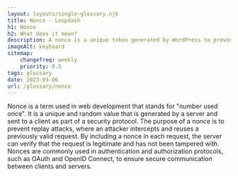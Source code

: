 ```yaml
--- 
layout: layouts/single-glossary.njk
title: Nonce - Loopdash
h1: Nonce
h2: What does it mean?
description: A nonce is a unique token generated by WordPress to prevent unauthorized access to specific actions or forms.
imageAlt: keyboard
sitemap:
	changefreq: weekly
	priority: 0.5
tags: glossary
date: 2023-03-06
url: /glossary/nonce
---
```


Nonce is a term used in web development that stands for "number used once". It is a unique and random value that is generated by a server and sent to a client as part of a security protocol. The purpose of a nonce is to prevent replay attacks, where an attacker intercepts and reuses a previously valid request. By including a nonce in each request, the server can verify that the request is legitimate and has not been tampered with. Nonces are commonly used in authentication and authorization protocols, such as OAuth and OpenID Connect, to ensure secure communication between clients and servers.
